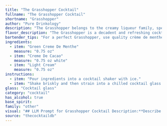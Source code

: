```yaml
---
title: "The Grasshopper Cocktail"
fullname: "The Grasshopper Cocktail"
shortname: "Grasshopper"
author: "Pure Drinkology"
description: "The Grasshopper belongs to the creamy liqueur family, specifically a mint chocolate variation. Originating in the 1950s, its name reflects the green hue and purportedly, its hopping popularity. "
flavor_description: "The Grasshopper is a decadent and refreshing cocktail. It boasts a vibrant, minty sweetness from the Green Creme de Menthe, balanced by the rich, chocolatey notes of Creme de Cacao. The light cream adds a velvety texture and mellows the sweetness, resulting in a smooth and creamy finish. The overall taste profile is a delightful fusion of sweet mint, chocolate, and a hint of creaminess. "
bartender_tips: "For a perfect Grasshopper, use quality crème de menthe and cacao.  Chill all ingredients beforehand for a frosty, refreshing drink.  Shake well with ice, ensuring the cream is thoroughly blended.  Strain into a chilled coupe glass, and garnish with a sprig of fresh mint for a touch of elegance.  "
ingredients:
  - item: "Green Creme De Menthe"
    measure: "0.75 oz"
  - item: "Creme De Cacao"
    measure: "0.75 oz white"
  - item: "Light Cream"
    measure: "0.75 oz"
instructions:
  - item: "Pour ingredients into a cocktail shaker with ice."
  - item: "Shake briskly and then strain into a chilled cocktail glass."
glass: "Cocktail glass"
category: "cocktail"
has_alcohol: true
base_spirit:
family: "other"
visual: "## LLM Prompt for Grasshopper Cocktail Description:**Describe the appearance of a Grasshopper cocktail. Consider the following:*** **Color:**  What is the dominant color?  Is it opaque or translucent?  Are there any layers or gradients? * **Texture:** Is it smooth and creamy?  Are there any visible particles or bubbles?* **Garnish:**  Is there a garnish?  If so, what is it and how does it affect the visual appeal? * **Glass:**  What type of glass is it typically served in?  Does the glass shape contribute to the visual presentation?**Example Output:**The Grasshopper is a vibrant emerald green, almost opaque, with a smooth, creamy texture.  The color is reminiscent of a fresh patch of grass, and the drink has a slight, almost imperceptible, shimmer.  It's typically served in a chilled martini glass, with a garnish of a single chocolate mint leaf perched delicately on the rim. "
source: "thecocktaildb"
---
```


